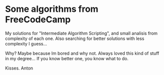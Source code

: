 Some algorithms from FreeCodeCamp
=================================

My solutions for "Intermediate Algorithm Scripting", and small analisis from complexity of each one.
Also searching for better solutions with less complexity I guess...

Why? Maybe because Im bored and why not. Always loved this kind of stuff in my degree... If you know better one, you know what to do.

Kisses.
Anton
